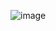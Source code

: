 
![image](https://user-images.githubusercontent.com/95601433/194506051-3dbc365c-ef2e-4888-b4e1-3ba91cd79eb4.png)
